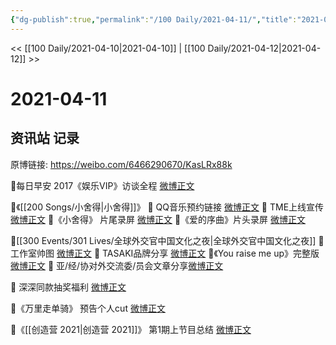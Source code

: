 ```yaml
---
{"dg-publish":true,"permalink":"/100 Daily/2021-04-11/","title":"2021-04-11","created":"2023-04-09T15:45:36.959+08:00","updated":"2023-04-09T15:46:41.950+08:00"}
---
```



<< [[100 Daily/2021-04-10\|2021-04-10]] | [[100 Daily/2021-04-12\|2021-04-12]] >>

# 2021-04-11

## 资讯站 记录

原博链接: https://weibo.com/6466290670/KasLRx88k

🌟每日早安
2017《娱乐VIP》访谈全程 [微博正文](https://m.weibo.cn/6466290670/4624710653185645)

🌟《[[200 Songs/小舍得\|小舍得]]》
🌿 QQ音乐预约链接 [微博正文](https://m.weibo.cn/6466290670/4624737646678371)
🌿 TME上线宣传[微博正文](https://m.weibo.cn/6466290670/4624747902798578)
🌿《小舍得》 片尾录屏 [微博正文](https://m.weibo.cn/6466290670/4624893460881148)
🌿《爱的序曲》片头录屏 [微博正文](https://m.weibo.cn/6466290670/4624897634468978)

🌟[[300 Events/301 Lives/全球外交官中国文化之夜\|全球外交官中国文化之夜]]
🌿 工作室帅图 [微博正文](https://m.weibo.cn/6466290670/4624863673189206)
🌿 TASAKI品牌分享 [微博正文](https://m.weibo.cn/6466290670/4624863753667790)
🌿《You raise me up》完整版[微博正文](https://m.weibo.cn/6466290670/4624919143383388)
🌿 亚/经/协对外交流委/员会文章分享[微博正文](https://m.weibo.cn/6466290670/4624838993642163)

🌟 深深同款抽奖福利 [微博正文](https://m.weibo.cn/6466290670/4624769129123762)

🌟《万里走单骑》 预告个人cut [微博正文](https://m.weibo.cn/6466290670/4624929708572849)

🌟《[[创造营 2021\|创造营 2021]]》 第1期上节目总结 [微博正文](https://m.weibo.cn/6466290670/4624807843072343)
